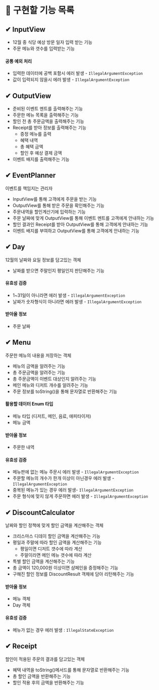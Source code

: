 # 🚀 구현할 기능 목록

## ✔ InputView

- 12월 중 식당 예상 방문 일자 입력 받는 기능
- 주문 메뉴와 갯수를 입력받는 기능

#### 공통 예외 처리
- 입력한 데이터에 공백 포함시 에러 발생 - `IllegalArgumentException`
- 값이 입력되지 않을시 에러 발생 - `IllegalArgumentException`

## ✔ OutputView

- 준비된 이벤트 멘트를 출력해주는 기능
- 주문한 메뉴 목록을 출력해주는 기능
- 할인 전 총 주문금액을 출력해주는 기능
- Receipt를 받아 정보를 출력해주는 기능
  - 증정 메뉴를 출력
  - 혜택 내역
  - 총 혜택 금액
  - 할인 후 예상 결제 금액
- 이벤트 배지를 출력해주는 기능

## ✔ EventPlanner
이벤트를 책임지는 관리자
- InputView를 통해 고객에게 주문을 받는 기능
- OutputView를 통해 받은 주문을 확인해주는 기능
- 주문내역을 할인계산기에 입력하는 기능
- 주문 날짜에 맞게 OutputView를 통해 이벤트 멘트를 고객에게 안내하는 기능
- 할인 결과인 Receipt를 받아 OutputView를 통해 고객에게 안내하는 기능 
- 이벤트 배지를 부여하고 OutputView를 통해 고객에게 안내하는 기능

## ✔ Day
12월의 날짜와 요일 정보를 담고있는 객체
- 날짜를 받으면 주말인지 평일인지 판단해주는 기능

#### 유효성 검증
- 1~31일이 아니라면 에러 발생 - `IllegalArgumentException`
- 날짜가 숫자형식이 아니라면 에러 발생 - `IllegalArgumentException`

#### 받아올 정보
- 주문 날짜


## ✔ Menu
주문한 메뉴의 내용을 저장하는 객체
- 메뉴의 금액을 알려주는 기능
- 총 주문금액을 알려주는 기능
- 총 주문금액이 이벤트 대상인지 알려주는 기능
- 메인 메뉴와 디저트 개수를 알려주는 기능
- 주문 정보를 toString()을 통해 문자열로 반환해주는 기능

#### 활용할 데이터 Enum 타입
- 메뉴 타입 (디저트, 메인, 음료, 애피타이저)
- 메뉴 금액

#### 받아올 정보
- 주문한 내역

#### 유효성 검증
- 메뉴판에 없는 메뉴 주문시 에러 발생 - `IllegalArgumentException`
- 주문할 메뉴의 개수가 한개 이상이 아닌경우 에러 발생 - `IllegalArgumentException`
- 중복된 메뉴가 있는 경우 에러 발생- `IllegalArgumentException`
- 주문 형식에 맞지 않게 주문하면 에러 발생 - `IllegalArgumentException`

## ✔ DiscountCalculator
날짜와 할인 정책에 맞게 할인 금액을 계산해주는 객체
- 크리스마스 디데이 할인 금액을 계산해주는 기능
- 평일과 주말에 따라 할인 금액을 계산해주는 기능
    - 평일이면 디저트 갯수에 따라 계산
    - 주말이라면 메인 메뉴 갯수에 따라 계산
- 특별 할인 금액을 계산해주는 기능
- 총 금액이 120,000원 이상이면 샴페인을 증정해주는 기능
- 구해진 할인 정보를 DiscountResult 객체에 담아 리턴해주는 기능

#### 받아올 정보
- 메뉴 객체
- Day 객체

#### 유효성 검증
- 메뉴가 없는 경우 에러 발생 : `IllegalStateException`

## ✔ Receipt
할인이 적용된 주문의 결과를 담고있는 객체
- 혜택 내역을 toString()메서드를 통해 문자열로 반환해주는 기능
- 총 할인 금액을 반환해주는 기능
- 할인 적용 후의 금액을 반환해주는 기능



